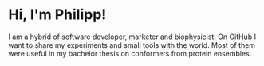 # Hi, I'm Philipp! 

I am a hybrid of software developer, marketer and biophysicist. On GitHub I want to share my experiments and small tools with the world. Most of them were useful in my bachelor thesis on conformers from protein ensembles.
<!--
**PKittler/pkittler** is a ✨ _special_ ✨ repository because its `README.md` (this file) appears on your GitHub profile.

Here are some ideas to get you started:

- 🔭 I’m currently working on ...
- 🌱 I’m currently learning ...
- 👯 I’m looking to collaborate on ...
- 🤔 I’m looking for help with ...
- 💬 Ask me about ...
- 📫 How to reach me: ...
- 😄 Pronouns: ...
- ⚡ Fun fact: ...
-->
